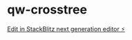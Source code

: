 # qw-crosstree

[Edit in StackBlitz next generation editor ⚡️](https://stackblitz.com/~/github.com/amithcabraal/qw-crosstree)